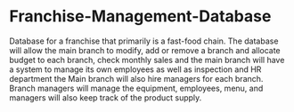 # Franchise-Management-Database
Database for a franchise that primarily is a fast-food chain. The database will allow the main branch to modify, add or remove a branch and allocate budget to each branch, check monthly sales and the main branch will have a system to manage its own employees as well as inspection and HR department the Main branch will also hire managers for each branch. Branch managers will manage the equipment, employees, menu, and managers will also keep track of the product supply.  
